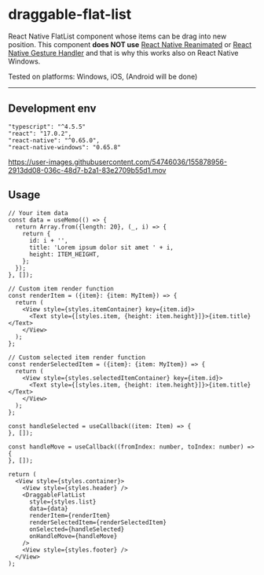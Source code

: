 # draggable-flat-list

React Native FlatList component whose items can be drag into new position. This component **does NOT use** [React Native Reanimated](https://github.com/software-mansion/react-native-reanimated) or [React Native Gesture Handler](https://github.com/software-mansion/react-native-gesture-handler) and that is why this works also on React Native Windows.

Tested on platforms: Windows, iOS, (Android will be done)

---

## Development env

```
"typescript": "^4.5.5"
"react": "17.0.2",
"react-native": "^0.65.0",
"react-native-windows": "0.65.8"
```

https://user-images.githubusercontent.com/54746036/155878956-2913dd08-036c-48d7-b2a1-83e2709b55d1.mov

## Usage

```
// Your item data
const data = useMemo(() => {
  return Array.from({length: 20}, (_, i) => {
    return {
      id: i + '',
      title: 'Lorem ipsum dolor sit amet ' + i,
      height: ITEM_HEIGHT,
    };
  });
}, []);

// Custom item render function
const renderItem = ({item}: {item: MyItem}) => {
  return (
    <View style={styles.itemContainer} key={item.id}>
      <Text style={[styles.item, {height: item.height}]}>{item.title}</Text>
    </View>
  );
};

// Custom selected item render function
const renderSelectedItem = ({item}: {item: MyItem}) => {
  return (
    <View style={styles.selectedItemContainer} key={item.id}>
      <Text style={[styles.item, {height: item.height}]}>{item.title}</Text>
    </View>
  );
};

const handleSelected = useCallback((item: Item) => {
}, []);

const handleMove = useCallback((fromIndex: number, toIndex: number) => {
}, []);

return (
  <View style={styles.container}>
    <View style={styles.header} />
    <DraggableFlatList
      style={styles.list}
      data={data}
      renderItem={renderItem}
      renderSelectedItem={renderSelectedItem}
      onSelected={handleSelected}
      onHandleMove={handleMove}
    />
    <View style={styles.footer} />
  </View>
);
```
